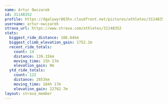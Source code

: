 ```yaml
---
name: Artur Owczarek
id: 31148352
profile: https://dgalywyr863hv.cloudfront.net/pictures/athletes/31148352/15906846/1/large.jpg
username: artur-owczarek
strava_url: https://www.strava.com/athletes/31148352
stats:
  biggest_ride_distance: 106.64km
  biggest_climb_elevation_gain: 1752.2m
  recent_ride_totals:
    count: 14
    distance: 139.15km
    moving_time: 15h 17m
    elevation_gain: 0m
  ytd_ride_totals:
    count: 122
    distance: 2853km
    moving_time: 184h 17m
    elevation_gain: 22762.7m
layout: strava_member
--- 
```

